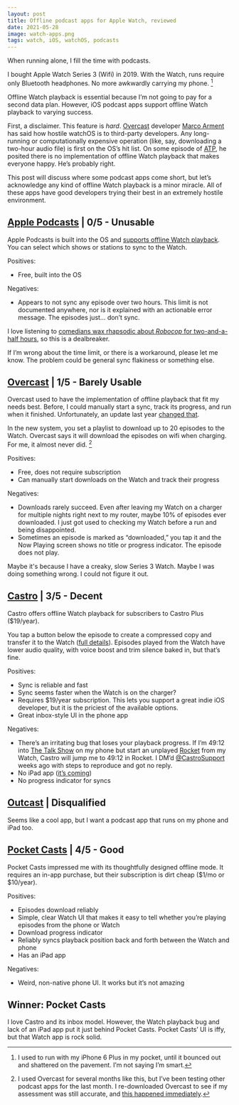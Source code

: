 ```yaml
---
layout: post
title: Offline podcast apps for Apple Watch, reviewed
date: 2021-05-28
image: watch-apps.png
tags: watch, iOS, watchOS, podcasts
---
```


When running alone, I fill the time with podcasts.

<!--break-->

I bought Apple Watch Series 3 (Wifi) in 2019. With the Watch, runs require only Bluetooth headphones. No more awkwardly carrying my phone. [^1]

[^1]: I used to run with my iPhone 6 Plus in my pocket, until it bounced out and shattered on the pavement. I’m not saying I’m smart.

Offline Watch playback is essential because I’m not going to pay for a second data plan. However, iOS podcast apps support offline Watch playback to varying success.

First, a disclaimer. This feature is *hard*. [Overcast](https://overcast.fm) developer [Marco Arment](https://twitter.com/marcoarment) has said how hostile watchOS is to third-party developers. Any long-running or computationally expensive operation (like, say, downloading a two-hour audio file) is first on the OS’s hit list. On some episode of [ATP](https://atp.fm), he posited there is no implementation of offline Watch playback that makes everyone happy. He’s probably right.

This post will discuss where some podcast apps come short, but let’s acknowledge any kind of offline Watch playback is a minor miracle. All of these apps have good developers trying their best in an extremely hostile environment.

## [Apple Podcasts](https://apps.apple.com/us/app/apple-podcasts/id525463029) | 0/5 - Unusable

Apple Podcasts is built into the OS and [supports offline Watch playback](https://support.apple.com/guide/watch/add-podcasts-apd14ab6460c/watchos). You can select which shows or stations to sync to the Watch.

Positives:

- Free, built into the OS

Negatives:

- Appears to not sync any episode over two hours. This limit is not documented anywhere, nor is it explained with an actionable error message. The episodes just… don’t sync.

I love listening to [comedians wax rhapsodic about *Robocop* for two-and-a-half hours](https://soundcloud.com/griffin-and-david-present/robocop), so this is a dealbreaker. 

If I’m wrong about the time limit, or there is a workaround, please let me know. The problem could be general sync flakiness or something else. 

## [Overcast](https://apps.apple.com/us/app/overcast/id888422857) | 1/5 - Barely Usable

Overcast used to have the implementation of offline playback that fit my needs best. Before, I could manually start a sync, track its progress, and run when it finished. Unfortunately, an update last year [changed that](https://sixcolors.com/post/2021/03/running-with-the-new-overcast-watch-app/).

In the new system, you set a playlist to download up to 20 episodes to the Watch. Overcast says it will download the episodes on wifi when charging. For me, it almost never did. [^2]

[^2]: I used Overcast for several months like this, but I’ve been testing other podcast apps for the last month. I re-downloaded Overcast to see if my assessment was still accurate, and [this happened immediately](/static/img/71C53263-5EA4-4D0B-81CA-466DB5AA8F1F.jpeg).

Positives:

- Free, does not require subscription
- Can manually start downloads on the Watch and track their progress

Negatives:

- Downloads rarely succeed. Even after leaving my Watch on a charger for multiple nights right next to my router, maybe 10% of episodes ever downloaded. I just got used to checking my Watch before a run and being disappointed.
- Sometimes an episode is marked as “downloaded,” you tap it and the Now Playing screen shows no title or progress indicator. The episode does not play.

Maybe it's because I have a creaky, slow Series 3 Watch. Maybe I was doing something wrong. I could not figure it out.

## [Castro](https://apps.apple.com/us/app/castro-podcast-player/id1080840241) | 3/5 - Decent

Castro offers offline Watch playback for subscribers to Castro Plus ($19/year).

You tap a button below the episode to create a compressed copy and transfer it to the Watch ([full details](https://9to5mac.com/2019/11/18/castro-apple-watch-streaming-iphone-free-playback/)). Episodes played from the Watch have lower audio quality, with voice boost and trim silence baked in, but that’s fine.

Positives:

- Sync is reliable and fast
- Sync seems faster when the Watch is on the charger?
- Requires $19/year subscription. This lets you support a great indie iOS developer, but it is the priciest of the available options.
- Great inbox-style UI in the phone app

Negatives:

- There’s an irritating bug that loses your playback progress. If I’m 49:12 into [The Talk Show](https://daringfireball.net/thetalkshow/) on my phone but start an unplayed [Rocket](https://www.relay.fm/rocket) from my Watch, Castro will jump me to 49:12 in Rocket. I DM’d [@CastroSupport](https://twitter.com/CastroSupport) weeks ago with steps to reproduce and got no reply.
- No iPad app ([it’s coming](https://twitter.com/CastroPodcasts/status/1341139082232008705?s=20))
- No progress indicator for syncs

## [Outcast](https://outcastapp.com) | Disqualified

Seems like a cool app, but I want a podcast app that runs on my phone and iPad too.

## [Pocket Casts](https://apps.apple.com/us/app/pocket-casts/id414834813) | 4/5 - Good

Pocket Casts impressed me with its thoughtfully designed offline mode. It requires an in-app purchase, but their subscription is dirt cheap ($1/mo or $10/year).

Positives:

- Episodes download reliably
- Simple, clear Watch UI that makes it easy to tell whether you’re playing episodes from the phone or Watch
- Download progress indicator
- Reliably syncs playback position back and forth between the Watch and phone
- Has an iPad app

Negatives:

- Weird, non-native phone UI. It works but it’s not amazing

## Winner: Pocket Casts

I love Castro and its inbox model. However, the Watch playback bug and lack of an iPad app put it just behind Pocket Casts. Pocket Casts’ UI is iffy, but that Watch app is rock solid.

